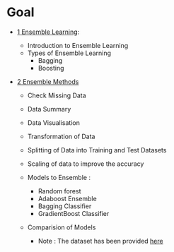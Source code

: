 # Goal

- [1 Ensemble Learning](1_Ensemble_Learning_Bagging&Boosting.md):
  - Introduction to Ensemble Learning
  - Types of Ensemble Learning
    - Bagging
    - Boosting
- [2 Ensemble Methods](Ensemble_Techniques_RF_Bagg_boosting.ipynb)

  - Check Missing Data
  - Data Summary
  - Data Visualisation
  - Transformation of Data
  - Splitting of Data into Training and Test Datasets
  - Scaling of data to improve the accuracy
  - Models to Ensemble : 
    - Random forest
    - Adaboost Ensemble
    - Bagging Classifier
    - GradientBoost Classifier
  - Comparision of Models

    - Note : The dataset has been provided [here](bank-full.csv)
